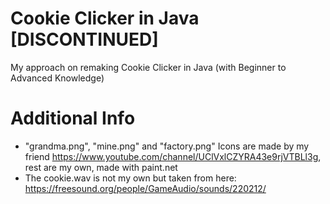 # Cookie Clicker in Java [DISCONTINUED]
My approach on remaking Cookie Clicker in Java (with Beginner to Advanced Knowledge)

# Additional Info
- "grandma.png", "mine.png" and "factory.png" Icons are made by my friend https://www.youtube.com/channel/UClVxlCZYRA43e9rjVTBLl3g,    rest are my own, made with paint.net
- The cookie.wav is not my own but taken from here: https://freesound.org/people/GameAudio/sounds/220212/


